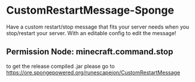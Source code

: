 # CustomRestartMessage-Sponge
Have a custom restart/stop message that fits your server needs when you stop/restart your server. With an editable config to edit the message!

## Permission Node: minecraft.command.stop

to get the release compiled .jar please go to https://ore.spongepowered.org/runescapejon/CustomRestartMessage
